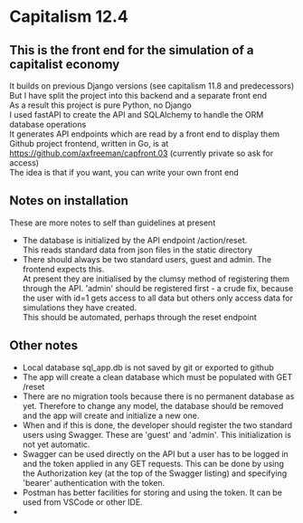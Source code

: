 # Capitalism 12.4
## This is the front end for the simulation of a capitalist economy 
It builds on previous Django versions (see capitalism 11.8 and predecessors)  
But I have split the project into this backend and a separate front end  
As a result this project is pure Python, no Django  
I used fastAPI to create the API and SQLAlchemy to handle the ORM database operations  
It generates API endpoints which are read by a front end to display them  
Github project frontend, written in Go, is at https://github.com/axfreeman/capfront.03 (currently private so ask for access)  
The idea is that if you want, you can write your own front end  

## Notes on installation
These are more notes to self than guidelines at present  
* The database is initialized by the API endpoint /action/reset.  
  This reads standard data from json files in the static directory  
* There should always be two standard users, guest and admin. The frontend expects this.  
At present they are initialised by the clumsy method of registering them through the API.
'admin' should be registered first - a crude fix, because the user with id=1 gets access to all data but others only access data for simulations they have created.    
This should be automated, perhaps through the reset endpoint  

## Other notes

* Local database sql_app.db is not saved by git or exported to github  
* The app will create a clean database which must be populated with GET /reset    
* There are no migration tools because there is no permanent database as yet. Therefore to change any model, the database should be removed and the app will create and initialize a new one.  
* When and if this is done, the developer should register the two standard users using Swagger. These are 'guest' and 'admin'. This initialization is not yet automatic.  
* Swagger can be used directly on the API but a user has to be logged in and the token applied in any GET requests. This can be done by using the Authorization key (at the top of the Swagger listing) and specifying 'bearer' authentication with the token.  
* Postman has better facilities for storing and using the token.  It can be used from VSCode or other IDE.  
* 
